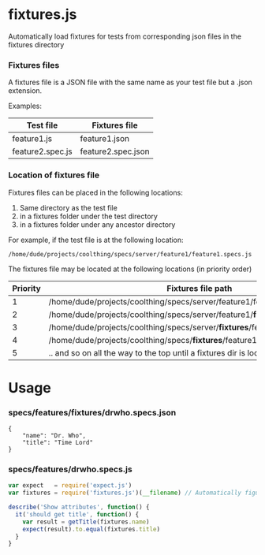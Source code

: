# fixtures.js

Automatically load fixtures for tests from corresponding json files in the fixtures directory

### Fixtures files

A fixtures file is a JSON file with the same name as your test file but a .json extension.

Examples:

Test file | Fixtures file
---------| ----------
feature1.js| feature1.json
feature2.spec.js|feature2.spec.json

### Location of fixtures file

Fixtures files can be placed in the following locations:

 1. Same directory as the test file
 2. in a fixtures folder under the test directory
 3. in a fixtures folder under any ancestor directory

For example, if the test file is at the following location:

```
/home/dude/projects/coolthing/specs/server/feature1/feature1.specs.js
```

The fixtures file may be located at the following locations (in priority order)

Priority | Fixtures file path
----------------|-----------------
1| /home/dude/projects/coolthing/specs/server/feature1/feature1.specs.json
2| /home/dude/projects/coolthing/specs/server/feature1/**fixtures**/feature1.specs.js
3|/home/dude/projects/coolthing/specs/server/**fixtures**/feature1.specs.js
4|/home/dude/projects/coolthing/specs/**fixtures**/feature1.specs.js
5| .. and so on all the way to the top until a fixtures dir is located

# Usage

### specs/features/fixtures/drwho.specs.json

```
{
	"name": "Dr. Who",
	"title": "Time Lord"
}
```

### specs/features/drwho.specs.js

```javascript
var expect   = require('expect.js')
var fixtures = require('fixtures.js')(__filename) // Automatically figure out filename and load

describe('Show attributes', function() {
  it('should get title', function() {
    var result = getTitle(fixtures.name)
    expect(result).to.equal(fixtures.title)
  }
}
```
